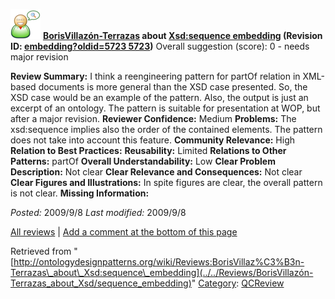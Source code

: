 [![](../../images/thumb/2/29/Reviewer.png/48px-Reviewer.png)](../../Image/Reviewer.png "Reviewer.png")
__[BorisVillazón-Terrazas](../../User/BorisVillazón-Terrazas "User:BorisVillazón-Terrazas") about [Xsd:sequence embedding](../../Submissions/Xsd/sequence_embedding "Submissions:Xsd:sequence embedding") (Revision ID: [embedding?oldid=5723 5723](../../Submissions/Xsd/sequence "http://ontologydesignpatterns.org/wiki/Submissions:Xsd:sequence"))__
Overall suggestion (score): 0 - needs major revision




 __Review Summary:__ I think a reengineering pattern for partOf relation in XML-based documents is more general than the XSD case presented. So, the XSD case would be an example of the pattern. Also, the output is just an excerpt of an ontology.
The pattern is suitable for presentation at WOP, but after a major revision.
__Reviewer Confidence:__ Medium
__Problems:__ The xsd:sequence implies also the order of the contained elements. The pattern does not take into account this feature.
__Community Relevance:__ High
__Relation to Best Practices:__ 
__Reusability:__ Limited
__Relations to Other Patterns:__ partOf
__Overall Understandability:__ Low
__Clear Problem Description:__ Not clear
__Clear Relevance and Consequences:__ Not clear
__Clear Figures and Illustrations:__ In spite figures are clear, the overall pattern is not clear.
__Missing Information:__ 

_Posted:_ 2009/9/8 _Last modified:_ 2009/9/8



[All reviews](../../Reviews/Main "Reviews:Main") | [Add a comment at the bottom of this page](index.php@title=Odp%253AAdd_comment&target=../../Reviews/BorisVillazón-Terrazas_about_Xsd/sequence_embedding#New_comment "http://ontologydesignpatterns.org/wiki/index.php?title=Odp:Add_comment&target=Reviews:BorisVillaz%C3%B3n-Terrazas_about_Xsd:sequence_embedding#New_comment")


Retrieved from "[http://ontologydesignpatterns.org/wiki/Reviews:BorisVillaz%C3%B3n-Terrazas\_about\_Xsd:sequence\_embedding](../../Reviews/BorisVillazón-Terrazas_about_Xsd/sequence_embedding)"
 [Category](http://ontologydesignpatterns.org/wiki/Special:Categories "Special:Categories"): [QCReview](../../Category/QCReview "Category:QCReview")